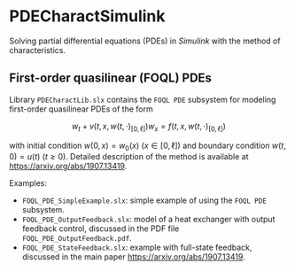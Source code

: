 # PDECharactSimulink

Solving partial differential equations (PDEs) in _Simulink_ with the method of characteristics.

## First-order quasilinear (FOQL) PDEs

Library `PDECharactLib.slx` contains the `FOQL PDE` subsystem for modeling first-order quasilinear PDEs of the form

$$w_t + v\big( t, x, w(t, \cdot)_{[0, \ell]} \big) w_x = f\big( t, x, w(t, \cdot)_{[0, \ell]} \big)$$

with initial condition $w(0, x) = w_0(x)$ ($x \in [0, \ell]$) and boundary condition $w(t, 0) = u(t)$ ($t \ge 0$). Detailed description of the method is available at https://arxiv.org/abs/1907.13419.

Examples:
* `FOQL_PDE_SimpleExample.slx`: simple example of using the `FOQL PDE` subsystem.
* `FOQL_PDE_OutputFeedback.slx`: model of a heat exchanger with output feedback control, discussed in the PDF file `FOQL_PDE_OutputFeedback.pdf`.
* `FOQL_PDE_StateFeedback.slx`: example with full-state feedback, discussed in the main paper https://arxiv.org/abs/1907.13419.
